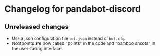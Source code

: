 # Changelog for pandabot-discord

## Unreleased changes

- Use a json configuration file `bot.json` instead of `bot.cfg`.
- Notifpoints are now called "points" in the code and "bamboo shoots" in the 
  user-facing interface.